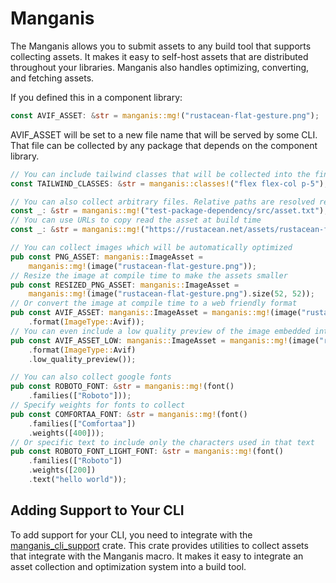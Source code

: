 # Manganis

The Manganis allows you to submit assets to any build tool that supports collecting assets. It makes it easy to self-host assets that are distributed throughout your libraries. Manganis also handles optimizing, converting, and fetching assets.

If you defined this in a component library:

```rust
const AVIF_ASSET: &str = manganis::mg!("rustacean-flat-gesture.png");
```

AVIF_ASSET will be set to a new file name that will be served by some CLI. That file can be collected by any package that depends on the component library.

```rust
// You can include tailwind classes that will be collected into the final binary
const TAILWIND_CLASSES: &str = manganis::classes!("flex flex-col p-5");

// You can also collect arbitrary files. Relative paths are resolved relative to the package root
const _: &str = manganis::mg!("test-package-dependency/src/asset.txt");
// You can use URLs to copy read the asset at build time
const _: &str = manganis::mg!("https://rustacean.net/assets/rustacean-flat-happy.png");

// You can collect images which will be automatically optimized
pub const PNG_ASSET: manganis::ImageAsset =
    manganis::mg!(image("rustacean-flat-gesture.png"));
// Resize the image at compile time to make the assets smaller
pub const RESIZED_PNG_ASSET: manganis::ImageAsset =
    manganis::mg!(image("rustacean-flat-gesture.png").size(52, 52));
// Or convert the image at compile time to a web friendly format
pub const AVIF_ASSET: manganis::ImageAsset = manganis::mg!(image("rustacean-flat-gesture.png")
    .format(ImageType::Avif));
// You can even include a low quality preview of the image embedded into the url
pub const AVIF_ASSET_LOW: manganis::ImageAsset = manganis::mg!(image("rustacean-flat-gesture.png")
	.format(ImageType::Avif)
	.low_quality_preview());

// You can also collect google fonts
pub const ROBOTO_FONT: &str = manganis::mg!(font()
    .families(["Roboto"]));
// Specify weights for fonts to collect
pub const COMFORTAA_FONT: &str = manganis::mg!(font()
    .families(["Comfortaa"])
    .weights([400]));
// Or specific text to include only the characters used in that text
pub const ROBOTO_FONT_LIGHT_FONT: &str = manganis::mg!(font()
    .families(["Roboto"])
    .weights([200])
    .text("hello world"));
```

## Adding Support to Your CLI

To add support for your CLI, you need to integrate with the [manganis_cli_support](https://github.com/DioxusLabs/manganis/tree/main/cli-support) crate. This crate provides utilities to collect assets that integrate with the Manganis macro. It makes it easy to integrate an asset collection and optimization system into a build tool.
